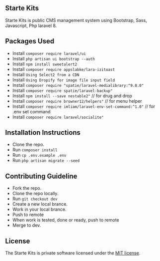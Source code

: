 ## Starte Kits

Starte Kits is public CMS management system using Bootstrap, Sass, Javascript, Php laravel 8.

## Packages Used

-   Install `composer require laravel/ui`
-   Install `php artisan ui bootstrap --auth`
-   Install `npm install sweetalert2`
-   Install `composer require appslabke/lara-izitoast`
-   Install `Using Select2 from a CDN`
-   Install `Using Dropify for image file input field`
-   Install `composer require "spatie/laravel-medialibrary:^9.0.0"`
-   Install `composer require spatie/laravel-backup"`
-   Install `npm install --save nestable2"` // for drug and drop
-   Install `composer require browner12/helpers"` // for menu helper
-   Install `composer require imliam/laravel-env-set-command:^1.0"` // for .env set command
-   Install `composer require laravel/socialite"`

## Installation Instructions

-   Clone the repo.
-   Run `composer install`
-   Run `cp .env.example .env`
-   Run `php artisan migrate --seed`

## Contributing Guideline

-   Fork the repo.
-   Clone the repo locally.
-   Run `git checkout dev`
-   Create a new local brance.
-   Work in your local brance.
-   Push to remote
-   When work is tested, done or ready, push to remote
-   Merge to dev.

## License

The Starte Kits is private software licensed under the [MIT license](https://opensource.org/licenses/MIT).
